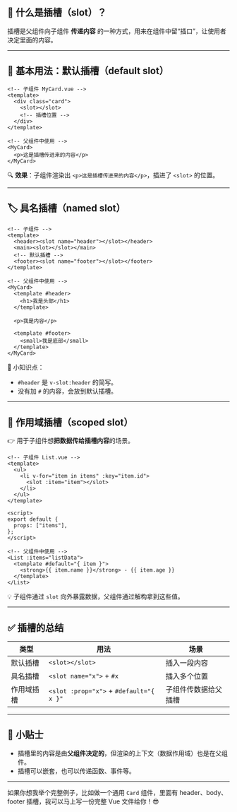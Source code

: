 ## 🍱 什么是插槽（slot）？

插槽是父组件向子组件 **传递内容** 的一种方式，用来在组件中留“插口”，让使用者决定里面的内容。

---

## 🧩 基本用法：默认插槽（default slot）

```vue
<!-- 子组件 MyCard.vue -->
<template>
  <div class="card">
    <slot></slot>
    <!-- 插槽位置 -->
  </div>
</template>
```

```vue
<!-- 父组件中使用 -->
<MyCard>
  <p>这是插槽传进来的内容</p>
</MyCard>
```

🔍 **效果**：子组件渲染出 `<p>这是插槽传进来的内容</p>`，插进了 `<slot>` 的位置。

---

## 🏷️ 具名插槽（named slot）

```vue
<!-- 子组件 -->
<template>
  <header><slot name="header"></slot></header>
  <main><slot></slot></main>
  <!-- 默认插槽 -->
  <footer><slot name="footer"></slot></footer>
</template>
```

```vue
<!-- 父组件中使用 -->
<MyCard>
  <template #header>
    <h1>我是头部</h1>
  </template>

  <p>我是内容</p>

  <template #footer>
    <small>我是底部</small>
  </template>
</MyCard>
```

🧠 小知识点：

- `#header` 是 `v-slot:header` 的简写。
- 没有加 `#` 的内容，会放到默认插槽。

---

## 💼 作用域插槽（scoped slot）

👉 用于子组件想**把数据传给插槽内容**的场景。

```vue
<!-- 子组件 List.vue -->
<template>
  <ul>
    <li v-for="item in items" :key="item.id">
      <slot :item="item"></slot>
    </li>
  </ul>
</template>

<script>
export default {
  props: ["items"],
};
</script>
```

```vue
<!-- 父组件中使用 -->
<List :items="listData">
  <template #default="{ item }">
    <strong>{{ item.name }}</strong> - {{ item.age }}
  </template>
</List>
```

💡 子组件通过 `slot` 向外暴露数据，父组件通过解构拿到这些值。

---

## ✅ 插槽的总结

| 类型       | 用法                                    | 场景                 |
| ---------- | --------------------------------------- | -------------------- |
| 默认插槽   | `<slot></slot>`                         | 插入一段内容         |
| 具名插槽   | `<slot name="x">` + `#x`                | 插入多个位置         |
| 作用域插槽 | `<slot :prop="x">` + `#default="{ x }"` | 子组件传数据给父插槽 |

---

## 🧠 小贴士

- 插槽里的内容是由**父组件决定的**，但渲染的上下文（数据作用域）也是在父组件。
- 插槽可以嵌套，也可以传递函数、事件等。

---

如果你想我举个完整例子，比如做一个通用 `Card` 组件，里面有 header、body、footer 插槽，我可以马上写一份完整 Vue 文件给你！😎
